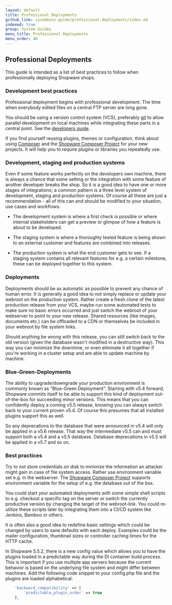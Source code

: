 ```yaml
---
layout: default
title: Professional Deployments
github_link: sysadmins-guide/professional-deployments/index.md
indexed: true
group: System Guides
menu_title: Professional Deployments
menu_order: 40
---
```


## Professional Deployments

This guide is intended as a list of best practices to follow when professionally deploying Shopware shops.

### Development best practices

Professional deployment begins with professional development. The time when everybody edited files on a central
FTP server are long gone.

You should be using a version control system (VCS), preferably [git](https://git-scm.com/) to allow parallel development
on local machines while integrating these parts in a central point. See the <a href="{{ site.url }}/developers-guide/plugin-quick-start">developers guide</a>.

If you find yourself reusing plugins, themes or configuration, think about using [Composer](https://getcomposer.org/) and
the [Shopware Composer Project](https://github.com/shopware/composer-project) for your new projects. It will help you
to require plugins or libraries you repeatedly use.  

### Development, staging and production systems

Even if some feature works perfectly on the developers own machine, there is always a chance that some setting or the
integration with some feature of another developer breaks the shop. So it is a good idea to have one or more stages of
integrations; a common pattern is a three level system of development, staging and production systems. Of course all
these are just a recommendation - all of this can and should be modified to your situation, use cases
and workflows.

- The development system is where a first check is possible or where internal stakeholders can get a preview or glimpse
  of how a feature is about to be developed.

- The staging system is where a thoroughly tested feature is being shown to an external customer and features are combined
  into releases.

- The production system is what the end customer gets to see. If a staging system contains all relevant features
  for e.g. a certain milestone, these can be deployed together to this system.

### Deployments

Deployments should be as automatic as possible to prevent any chance of human error. It is generally a good idea to
not simply replace or update your webroot on the production system. Rather create a fresh clone of the latest production
release from your VCS, maybe run some automated tests to make sure no basic errors occurred and just switch the webroot
of your webserver to point to your new release. Shared resources (like images, documents etc.) can be offloaded to a
CDN or themselves be included in your webroot by file system links.

Should anything be wrong with this release, you can still switch back to the old version (given the database wasn't
modified in a destructive way). This way you can minimize the downtime, or even eliminate it all together if you're
working in a cluster setup and are able to update machine by machine.

### Blue-Green-Deployments

The ability to upgrade/downgrade your production environment is commonly known as "Blue-Green Deployment". Starting with
v5.4 forward, Shopware commits itself to be able to support this kind of deployment out-of-the-box for succeeding
minor versions. This means that you can confidently deploy a coming v5.5 release, knowing you can always switch back to
your current proven v5.4. Of course this presumes that all installed plugins support this as well.

So any deprecations to the database that were announced in v5.4 will only be applied in a v5.6 release. That way the
intermediate v5.5 can and must support both a v5.4 and a v5.5 database. Database deprecations in v5.5 will be applied
in a v5.7 and so on. 

### Best practices

Try to not store credentials on disk to minimize the information an attacker might gain in case of file system access.
Rather use environment variable set e.g. in the webserver. The [Shopware Composer Project](https://github.com/shopware/composer-project)
supports environment variable for the setup of e.g. the database out of the box. 

You could start your automated deployments with some simple shell scripts to e.g. checkout a specific tag on the
server or switch the currently productive version by changing the target of the webroot-link. You could re-utilize these
scripts later by integrating them into a CI/CD system like Jenkins, Bamboo or others.

It is often also a good idea to redefine basic settings which could be changed by users to sane defaults with 
each deploy. Examples could be the mailer configuration, thumbnail sizes or controller caching times for the HTTP cache.

In Shopware 5.5.2, there is a new config value which allows you to have the plugins loaded in a predictable way during the DI container build process. This is important if you use multiple app servers because the current behavior is based on the underlying file system and might differ between machines. Add the following code snippet to your config.php file and the plugins are loaded alphabetical:   

```php
    'backward_compatibility' => [
        'predictable_plugin_order' => true
    ],
``` 
